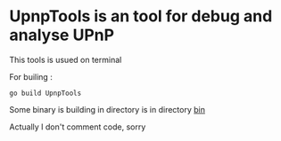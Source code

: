 # UpnpTools is an tool for debug and analyse UPnP
This tools is usued on terminal

For builing :

```
go build UpnpTools
```

Some binary is building in directory is in directory [bin](https://github.com/micmonay/UpnpTools/bin)

Actually I don't comment code, sorry
